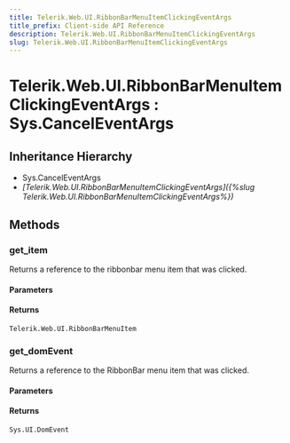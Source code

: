 ```yaml
---
title: Telerik.Web.UI.RibbonBarMenuItemClickingEventArgs
title_prefix: Client-side API Reference
description: Telerik.Web.UI.RibbonBarMenuItemClickingEventArgs
slug: Telerik.Web.UI.RibbonBarMenuItemClickingEventArgs
---
```


# Telerik.Web.UI.RibbonBarMenuItemClickingEventArgs : Sys.CancelEventArgs

## Inheritance Hierarchy

* Sys.CancelEventArgs
* *[Telerik.Web.UI.RibbonBarMenuItemClickingEventArgs]({%slug Telerik.Web.UI.RibbonBarMenuItemClickingEventArgs%})*


## Methods

### get_item 

Returns a reference to the ribbonbar menu item that was clicked.

#### Parameters

#### Returns

`Telerik.Web.UI.RibbonBarMenuItem` 
### get_domEvent

Returns a reference to the RibbonBar menu item that was clicked.

#### Parameters

#### Returns

`Sys.UI.DomEvent` 


